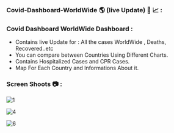 ### Covid-Dashboard-WorldWide 🌎 (live Update) 🦠 📈 :


### Covid Dashboard WorldWide Dashboard :

- Contains live Update for : All the cases WorldWide , Deaths, Recovered..etc
- You can compare between Countries Using Different Charts.
- Contains Hospitalized Cases and CPR Cases.
- Map For Each Country and Informations About it.


### Screen Shoots 📷 :

![1](https://github.com/moadhamousti/Covid-Dashboard/assets/118165767/7a4b9222-339c-4d7e-b187-adcf26848ec5)

![4](https://github.com/moadhamousti/Covid-Dashboard/assets/118165767/54b10ce1-ea47-4f1b-90cd-f7841938834a)

![6](https://github.com/moadhamousti/Covid-Dashboard/assets/118165767/ba4cd409-ec67-4a8c-9327-eeeaf3bfb8be)
